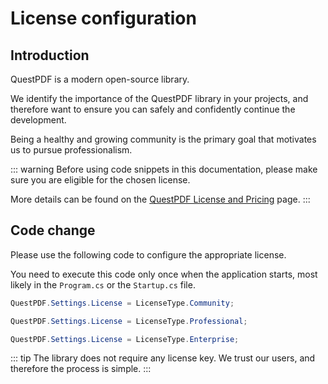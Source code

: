 # License configuration

## Introduction

QuestPDF is a modern open-source library.

We identify the importance of the QuestPDF library in your projects, and therefore want to ensure you can safely and confidently continue the development.

Being a healthy and growing community is the primary goal that motivates us to pursue professionalism.

::: warning
Before using code snippets in this documentation, please make sure you are eligible for the chosen license.

More details can be found on the [QuestPDF License and Pricing](https://www.questpdf.com/license.html) page.
:::


## Code change

Please use the following code to configure the appropriate license.

You need to execute this code only once when the application starts, most likely in the `Program.cs` or the `Startup.cs` file.

```csharp
QuestPDF.Settings.License = LicenseType.Community;
```

```csharp
QuestPDF.Settings.License = LicenseType.Professional;
```

```csharp
QuestPDF.Settings.License = LicenseType.Enterprise;
```

::: tip
The library does not require any license key.
We trust our users, and therefore the process is simple.
:::
